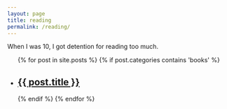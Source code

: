 ```yaml
---
layout: page
title: reading
permalink: /reading/
---
```


When I was 10, I got detention for reading too much.

  <ul class="post-list">
    {% for post in site.posts %}
      {% if post.categories contains 'books' %}
      <li>
<!--         <span class="post-meta">{{ post.date | date: "%b %-d, %Y" }}</span>
 -->
        <h2>
          <a class="post-link" href="{{ post.url | prepend: site.baseurl }}">{{ post.title }}</a>
        </h2>
      </li>
      {% endif %}
    {% endfor %}
  </ul>

